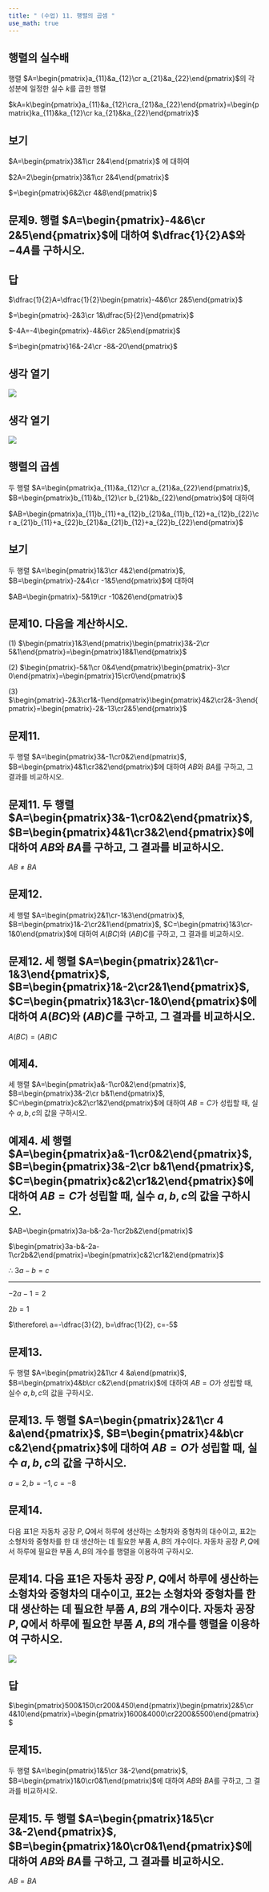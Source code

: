 ```yaml
---
title: " (수업) 11. 행렬의 곱셈 " 
use_math: true
---
```


## 행렬의 실수배

행렬 $A=\begin{pmatrix}a_{11}&a_{12}\cr a_{21}&a_{22}\end{pmatrix}$의 각 성분에 일정한 실수 $k$를 곱한 행렬

$kA=k\begin{pmatrix}a_{11}&a_{12}\cra_{21}&a_{22}\end{pmatrix}=\begin{pmatrix}ka_{11}&ka_{12}\cr ka_{21}&ka_{22}\end{pmatrix}$

## 보기

$A=\begin{pmatrix}3&1\cr 2&4\end{pmatrix}$ 에 대하여

$2A=2\begin{pmatrix}3&1\cr 2&4\end{pmatrix}$

$=\begin{pmatrix}6&2\cr 4&8\end{pmatrix}$

## 문제9. 행렬 $A=\begin{pmatrix}-4&6\cr 2&5\end{pmatrix}$에 대하여 $\dfrac{1}{2}A$와 $-4A$를 구하시오. 

## 답

$\dfrac{1}{2}A=\dfrac{1}{2}\begin{pmatrix}-4&6\cr 2&5\end{pmatrix}$

$=\begin{pmatrix}-2&3\cr 1&\dfrac{5}{2}\end{pmatrix}$

$-4A=-4\begin{pmatrix}-4&6\cr 2&5\end{pmatrix}$

$=\begin{pmatrix}16&-24\cr -8&-20\end{pmatrix}$

## 생각 열기

![](Pasted%20image%2020250504225419.png)

## 생각 열기

![](Pasted%20image%2020250504225432.png)

## 행렬의 곱셈

두 행렬 $A=\begin{pmatrix}a_{11}&a_{12}\cr a_{21}&a_{22}\end{pmatrix}$,  $B=\begin{pmatrix}b_{11}&b_{12}\cr b_{21}&b_{22}\end{pmatrix}$에 대하여

$AB=\begin{pmatrix}a_{11}b_{11}+a_{12}b_{21}&a_{11}b_{12}+a_{12}b_{22}\cr a_{21}b_{11}+a_{22}b_{21}&a_{21}b_{12}+a_{22}b_{22}\end{pmatrix}$

## 보기

두 행렬 $A=\begin{pmatrix}1&3\cr 4&2\end{pmatrix}$, $B=\begin{pmatrix}-2&4\cr -1&5\end{pmatrix}$에 대하여

$AB=\begin{pmatrix}-5&19\cr -10&26\end{pmatrix}$

## 문제10. 다음을 계산하시오. 

(1) $\begin{pmatrix}1&3\end{pmatrix}\begin{pmatrix}3&-2\cr 5&1\end{pmatrix}=\begin{pmatrix}18&1\end{pmatrix}$

(2) $\begin{pmatrix}-5&1\cr 0&4\end{pmatrix}\begin{pmatrix}-3\cr 0\end{pmatrix}=\begin{pmatrix}15\cr0\end{pmatrix}$

(3) $\begin{pmatrix}-2&3\cr1&-1\end{pmatrix}\begin{pmatrix}4&2\cr2&-3\end{pmatrix}=\begin{pmatrix}-2&-13\cr2&5\end{pmatrix}$

## 문제11. 

두 행렬 $A=\begin{pmatrix}3&-1\cr0&2\end{pmatrix}$, $B=\begin{pmatrix}4&1\cr3&2\end{pmatrix}$에 대하여 $AB$와 $BA$를 구하고, 그 결과를 비교하시오. 

## 문제11. 두 행렬 $A=\begin{pmatrix}3&-1\cr0&2\end{pmatrix}$, $B=\begin{pmatrix}4&1\cr3&2\end{pmatrix}$에 대하여 $AB$와 $BA$를 구하고, 그 결과를 비교하시오. 

$AB\ne BA$

## 문제12. 

세 행렬 $A=\begin{pmatrix}2&1\cr-1&3\end{pmatrix}$, $B=\begin{pmatrix}1&-2\cr2&1\end{pmatrix}$, $C=\begin{pmatrix}1&3\cr-1&0\end{pmatrix}$에 대하여 $A(BC)$와 $(AB)C$를 구하고, 그 결과를 비교하시오. 

## 문제12. 세 행렬 $A=\begin{pmatrix}2&1\cr-1&3\end{pmatrix}$, $B=\begin{pmatrix}1&-2\cr2&1\end{pmatrix}$, $C=\begin{pmatrix}1&3\cr-1&0\end{pmatrix}$에 대하여 $A(BC)$와 $(AB)C$를 구하고, 그 결과를 비교하시오. 

$A(BC)=(AB)C$

## 예제4. 

세 행렬 $A=\begin{pmatrix}a&-1\cr0&2\end{pmatrix}$, $B=\begin{pmatrix}3&-2\cr b&1\end{pmatrix}$, $C=\begin{pmatrix}c&2\cr1&2\end{pmatrix}$에 대하여 $AB=C$가 성립할 때, 실수 $a, b, c$의 값을 구하시오. 

## 예제4. 세 행렬 $A=\begin{pmatrix}a&-1\cr0&2\end{pmatrix}$, $B=\begin{pmatrix}3&-2\cr b&1\end{pmatrix}$, $C=\begin{pmatrix}c&2\cr1&2\end{pmatrix}$에 대하여 $AB=C$가 성립할 때, 실수 $a, b, c$의 값을 구하시오. 

$AB=\begin{pmatrix}3a-b&-2a-1\cr2b&2\end{pmatrix}$

$\begin{pmatrix}3a-b&-2a-1\cr2b&2\end{pmatrix}=\begin{pmatrix}c&2\cr1&2\end{pmatrix}$

$\therefore\ 3a-b=c$

---

$-2a-1=2$

$2b=1$

$\therefore\ a=-\dfrac{3}{2}, b=\dfrac{1}{2}, c=-5$

## 문제13. 
두 행렬 $A=\begin{pmatrix}2&1\cr 4 &a\end{pmatrix}$, $B=\begin{pmatrix}4&b\cr c&2\end{pmatrix}$에 대하여 $AB=O$가 성립할 때, 실수 $a, b, c$의 값을 구하시오. 

## 문제13. 두 행렬 $A=\begin{pmatrix}2&1\cr 4 &a\end{pmatrix}$, $B=\begin{pmatrix}4&b\cr c&2\end{pmatrix}$에 대하여 $AB=O$가 성립할 때, 실수 $a, b, c$의 값을 구하시오. 

$a=2,b=-1, c=-8$

## 문제14. 
다음 표1은 자동차 공장 $P, Q$에서 하루에 생산하는 소형차와 중형차의 대수이고, 표2는 소형차와 중형차를 한 대 생산하는 데 필요한 부품 $A, B$의 개수이다. 자동차 공장 $P, Q$에서 하루에 필요한 부품 $A, B$의 개수를 행렬을 이용하여 구하시오. 

## 문제14. 다음 표1은 자동차 공장 $P, Q$에서 하루에 생산하는 소형차와 중형차의 대수이고, 표2는 소형차와 중형차를 한 대 생산하는 데 필요한 부품 $A, B$의 개수이다. 자동차 공장 $P, Q$에서 하루에 필요한 부품 $A, B$의 개수를 행렬을 이용하여 구하시오. 

![](Pasted%20image%2020250504225452.png)

## 답

$\begin{pmatrix}500&150\cr200&450\end{pmatrix}\begin{pmatrix}2&5\cr 4&10\end{pmatrix}=\begin{pmatrix}1600&4000\cr2200&5500\end{pmatrix}$

## 문제15. 
두 행렬 $A=\begin{pmatrix}1&5\cr 3&-2\end{pmatrix}$, $B=\begin{pmatrix}1&0\cr0&1\end{pmatrix}$에 대하여 $AB$와 $BA$를 구하고, 그 결과를 비교하시오. 

## 문제15. 두 행렬 $A=\begin{pmatrix}1&5\cr 3&-2\end{pmatrix}$, $B=\begin{pmatrix}1&0\cr0&1\end{pmatrix}$에 대하여 $AB$와 $BA$를 구하고, 그 결과를 비교하시오. 

$AB=BA$

